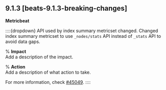 ## 9.1.3 [beats-9.1.3-breaking-changes]

**Metricbeat**

::::{dropdown} API used by index summary metricset changed.
Changed index summary metricset to use `_nodes/stats` API instead of `_stats` API to avoid data gaps.

% **Impact**<br>Add a description of the impact.

% **Action**<br>Add a description of what action to take.

For more information, check [#45049]({{beats-pull}}45049).
::::
